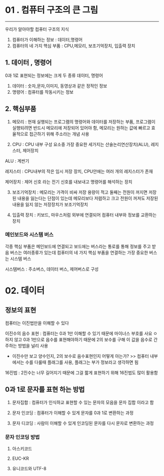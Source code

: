 # 01 . 컴퓨터 구조의 큰 그림
----
우리가 알아야할 컴퓨터 구조의 지식 

1. 컴퓨터가 이해하는 정보 : 데이터,명령어
2. 컴퓨터의 네 가지 핵심 부품 : CPU,메모리, 보조기억장치, 입출력 장치

## 1. 데이터 , 명령어

0과 1로 표현되는 정보에는 크게 두 종류 데이터, 명령어

1. 데이터 : 숫자,문자,이미지, 동영상과 같은 정적인 정보 
2. 명령어 : 컴퓨터를 작동시키는 정보


## 2. 핵심부품

1. 메모리 : 현재 실행되는 프로그램의 명령어와 데이터를 저장하는 부품, 프로그램이 실행되려면 반드시 메모리에 저장되어 있어야 함, 메모리는 원하는 값에 빠르고 효율적으로 접근하기 위해 주소라는 개념 사용

2. CPU : CPU 내부 구성 요소중 가장 중요한 세가지는 산술논리연산장치(ALU), 레지스터, 제어장치

ALU : 계싼기

레지스터 : CPU내부의 작은 임시 저장 장치, CPU안에는 여러 개의 레지스터가 존재

제어장치 : 제어 신호 라는 전기 신호를 내보내고 명령어를 해석하는 장치

3. 보조기억장치 : 메모리는 가격이 비싸 저장 용량이 적고 둘째는 전원이 꺼지면 저장된 내용을 잃는다는 단점이 있는데 메모리보다 저렴하고 크고 전원이 꺼져도 저장된 내용을 잃지 않는 저장장치가 보조기억장치

4. 입출력 장치 : 키보드, 마우스처럼 외부에 연결되어 컴퓨터 내부와 정보를 교환하는 장치

### 메인보드와 시스템 버스

각종 핵심 부품은 메인보드에 연결되고 보드에는 버스라는 통로를 통해 정보를 주고 받음 버스는 여러종류가 있는데 컴퓨터의 네 가지 핵심 부품을 연결하는 가장 중요한 버스는 시스템 버스

시스템버스 : 주소버스, 데이터 버스, 제어버스로 구성 

# 02. 데이터

## 정보의 표현

컴퓨터는 이진법만을 이해할 수 있다

이진수의 음수 표현 : 컴퓨터는 0과 1만 이해할 수 있기 때문에 마이너스 부호를 사요 ㅇ하지 않고 0과 1만으로 음수를 표현해야하기 때문에 2의 보수를 구해 이 값을 음수로 간주하는 방법을 널리 사용

* 이진수만 보고 양수인지, 2의 보수로 음수표현인지 어떻게 아는가? >> 컴퓨터 내부에서는 수를 다룰때 플래그를 사용, 플래그는 부가 정보라고 생각하면 됨

16진법 : 2진수는 너무 길어지기 때문에 그걸 짧게 표현하기 위해 16진법도 많이 활용함

## 0과 1로 문자를 표현 하는 방법 

1. 문자집합 : 컴퓨터가 인식하교 표현할 수 있는 문자의 모음을 문자 집합 이라고 함

2. 문자 인코딩 : 컴퓨터가 이해할 수 있게 문자를 0과 1로 변환하는 과정 

3. 문자 디코딩 : 사람이 이해할 수 있게 인코딩된 문자를 다시 문자로 변환하는 과정

### 문자 인코딩 방법

1. 아스키코드

2. EUC-KR

3. 유니코드와 UTF-8